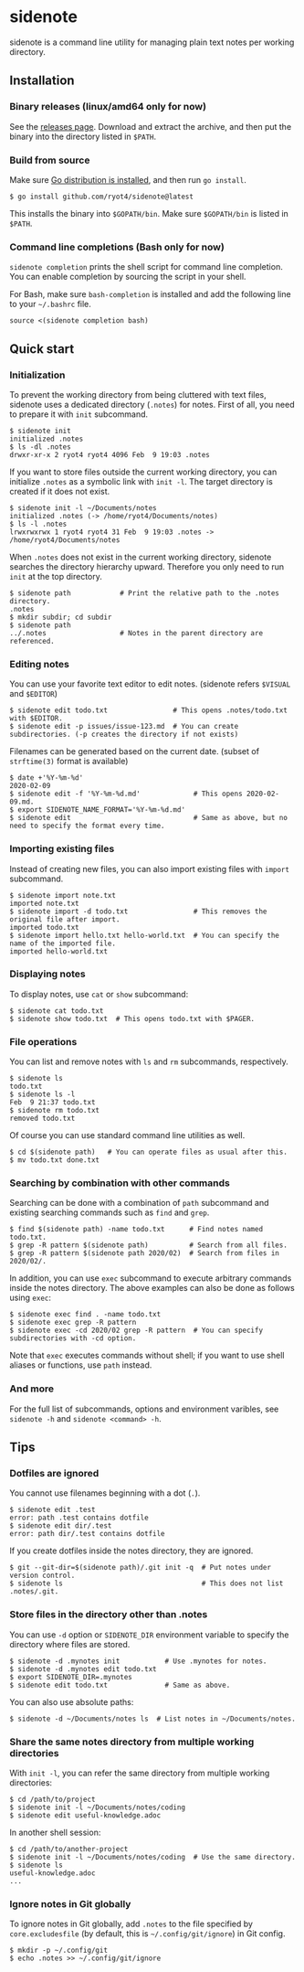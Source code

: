 # sidenote

sidenote is a command line utility for managing plain text notes per working directory.

## Installation

### Binary releases (linux/amd64 only for now)

See the [releases page](https://github.com/ryot4/sidenote/releases).
Download and extract the archive, and then put the binary into the directory listed in `$PATH`.

### Build from source

Make sure [Go distribution is installed](https://golang.org/doc/install), and then run `go install`.

    $ go install github.com/ryot4/sidenote@latest

This installs the binary into `$GOPATH/bin`. Make sure `$GOPATH/bin` is listed in `$PATH`.

### Command line completions (Bash only for now)

`sidenote completion` prints the shell script for command line completion.
You can enable completion by sourcing the script in your shell.

For Bash, make sure `bash-completion` is installed and add the following line to your `~/.bashrc` file.

    source <(sidenote completion bash)

## Quick start

### Initialization

To prevent the working directory from being cluttered with text files, sidenote uses a dedicated
directory (`.notes`) for notes. First of all, you need to prepare it with `init` subcommand.

    $ sidenote init
    initialized .notes
    $ ls -dl .notes
    drwxr-xr-x 2 ryot4 ryot4 4096 Feb  9 19:03 .notes

If you want to store files outside the current working directory, you can initialize `.notes`
as a symbolic link with `init -l`. The target directory is created if it does not exist.

    $ sidenote init -l ~/Documents/notes
    initialized .notes (-> /home/ryot4/Documents/notes)
    $ ls -l .notes
    lrwxrwxrwx 1 ryot4 ryot4 31 Feb  9 19:03 .notes -> /home/ryot4/Documents/notes

When `.notes` does not exist in the current working directory, sidenote searches the directory
hierarchy upward. Therefore you only need to run `init` at the top directory.

    $ sidenote path            # Print the relative path to the .notes directory.
    .notes
    $ mkdir subdir; cd subdir
    $ sidenote path
    ../.notes                  # Notes in the parent directory are referenced.

### Editing notes

You can use your favorite text editor to edit notes. (sidenote refers `$VISUAL` and `$EDITOR`)

    $ sidenote edit todo.txt                # This opens .notes/todo.txt with $EDITOR.
    $ sidenote edit -p issues/issue-123.md  # You can create subdirectories. (-p creates the directory if not exists)

Filenames can be generated based on the current date. (subset of `strftime(3)` format is available)

    $ date +'%Y-%m-%d'
    2020-02-09
    $ sidenote edit -f '%Y-%m-%d.md'             # This opens 2020-02-09.md.
    $ export SIDENOTE_NAME_FORMAT='%Y-%m-%d.md'
    $ sidenote edit                              # Same as above, but no need to specify the format every time.

### Importing existing files

Instead of creating new files, you can also import existing files with `import` subcommand.

    $ sidenote import note.txt
    imported note.txt
    $ sidenote import -d todo.txt                # This removes the original file after import.
    imported todo.txt
    $ sidenote import hello.txt hello-world.txt  # You can specify the name of the imported file.
    imported hello-world.txt

### Displaying notes

To display notes, use `cat` or `show` subcommand:

    $ sidenote cat todo.txt
    $ sidenote show todo.txt  # This opens todo.txt with $PAGER.

### File operations

You can list and remove notes with `ls` and `rm` subcommands, respectively.

    $ sidenote ls
    todo.txt
    $ sidenote ls -l
    Feb  9 21:37 todo.txt
    $ sidenote rm todo.txt
    removed todo.txt

Of course you can use standard command line utilities as well.

    $ cd $(sidenote path)   # You can operate files as usual after this.
    $ mv todo.txt done.txt

### Searching by combination with other commands

Searching can be done with a combination of `path` subcommand and existing searching commands
such as `find` and `grep`.

    $ find $(sidenote path) -name todo.txt      # Find notes named todo.txt.
    $ grep -R pattern $(sidenote path)          # Search from all files.
    $ grep -R pattern $(sidenote path 2020/02)  # Search from files in 2020/02/.

In addition, you can use `exec` subcommand to execute arbitrary commands inside the notes directory.
The above examples can also be done as follows using `exec`:

    $ sidenote exec find . -name todo.txt
    $ sidenote exec grep -R pattern
    $ sidenote exec -cd 2020/02 grep -R pattern  # You can specify subdirectories with -cd option.

Note that `exec` executes commands without shell; if you want to use shell aliases or functions,
use `path` instead.

### And more

For the full list of subcommands, options and environment varibles, see `sidenote -h` and
`sidenote <command> -h`.

## Tips

### Dotfiles are ignored

You cannot use filenames beginning with a dot (`.`).

    $ sidenote edit .test
    error: path .test contains dotfile
    $ sidenote edit dir/.test
    error: path dir/.test contains dotfile

If you create dotfiles inside the notes directory, they are ignored.

    $ git --git-dir=$(sidenote path)/.git init -q  # Put notes under version control.
    $ sidenote ls                                  # This does not list .notes/.git.

### Store files in the directory other than .notes

You can use `-d` option or `SIDENOTE_DIR` environment variable to specify the directory
where files are stored.

    $ sidenote -d .mynotes init           # Use .mynotes for notes.
    $ sidenote -d .mynotes edit todo.txt
    $ export SIDENOTE_DIR=.mynotes
    $ sidenote edit todo.txt              # Same as above.

You can also use absolute paths:

    $ sidenote -d ~/Documents/notes ls  # List notes in ~/Documents/notes.

### Share the same notes directory from multiple working directories

With `init -l`, you can refer the same directory from multiple working directories:

    $ cd /path/to/project
    $ sidenote init -l ~/Documents/notes/coding
    $ sidenote edit useful-knowledge.adoc

In another shell session:

    $ cd /path/to/another-project
    $ sidenote init -l ~/Documents/notes/coding  # Use the same directory.
    $ sidenote ls
    useful-knowledge.adoc
    ...

### Ignore notes in Git globally

To ignore notes in Git globally, add `.notes` to the file specified by `core.excludesfile`
(by default, this is `~/.config/git/ignore`) in Git config.

    $ mkdir -p ~/.config/git
    $ echo .notes >> ~/.config/git/ignore
